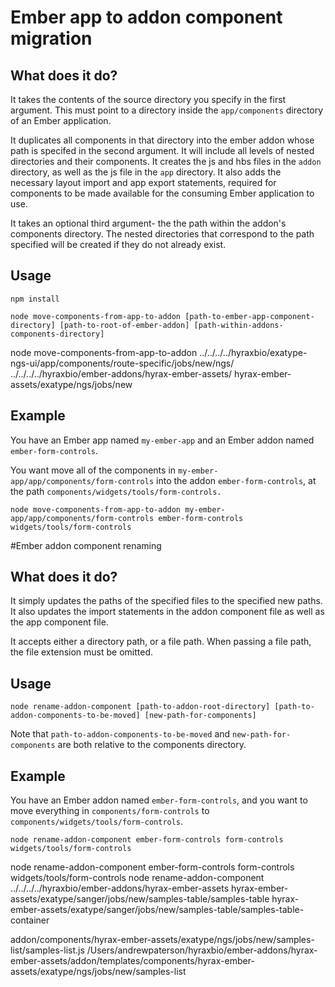 # Ember app to addon component migration

## What does it do?

It takes the contents of the source directory you specify in the first argument. This must point to a directory inside the `app/components` directory of an Ember application.

It duplicates all components in that directory into the ember addon whose path is specifed in the second argument. It will include all levels of nested directories and their components. It creates the js and hbs files in the `addon` directory, as well as the js file in the `app` directory. It also adds the necessary layout import and app export statements, required for components to be made available for the consuming Ember application to use.

It takes an optional third argument- the the path within the addon's components directory. The nested directories that correspond to the path specified will be created if they do not already exist.

## Usage

`npm install`

`node move-components-from-app-to-addon [path-to-ember-app-component-directory] [path-to-root-of-ember-addon] [path-within-addons-components-directory]`

node move-components-from-app-to-addon ../../../../hyraxbio/exatype-ngs-ui/app/components/route-specific/jobs/new/ngs/ ../../../../hyraxbio/ember-addons/hyrax-ember-assets/ hyrax-ember-assets/exatype/ngs/jobs/new 


## Example

You have an Ember app named `my-ember-app` and an Ember addon named `ember-form-controls`.

You want move all of the components in `my-ember-app/app/components/form-controls` into the addon `ember-form-controls`, at the path `components/widgets/tools/form-controls.`

`node move-components-from-app-to-addon my-ember-app/app/components/form-controls ember-form-controls widgets/tools/form-controls`

#Ember addon component renaming

## What does it do?

It simply updates the paths of the specified files to the specified new paths. It also updates the import statements in the addon component file as well as the app component file.

It accepts either a directory path, or a file path. When passing a file path, the file extension must be omitted.

## Usage

`node rename-addon-component [path-to-addon-root-directory] [path-to-addon-components-to-be-moved] [new-path-for-components]`

Note that `path-to-addon-components-to-be-moved` and `new-path-for-components` are both relative to the components directory.

## Example

You have an Ember addon named `ember-form-controls`, and you want to move everything in `components/form-controls` to `components/widgets/tools/form-controls`.

`node rename-addon-component ember-form-controls form-controls widgets/tools/form-controls`

node rename-addon-component ember-form-controls form-controls widgets/tools/form-controls
node rename-addon-component ../../../../hyraxbio/ember-addons/hyrax-ember-assets hyrax-ember-assets/exatype/sanger/jobs/new/samples-table/samples-table hyrax-ember-assets/exatype/sanger/jobs/new/samples-table/samples-table-container

addon/components/hyrax-ember-assets/exatype/ngs/jobs/new/samples-list/samples-list.js
/Users/andrewpaterson/hyraxbio/ember-addons/hyrax-ember-assets/addon/templates/components/hyrax-ember-assets/exatype/ngs/jobs/new/samples-list